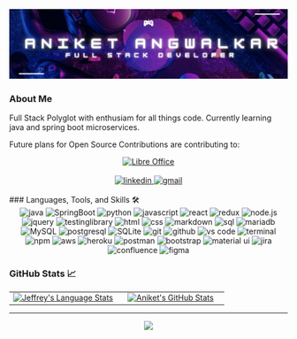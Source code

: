 <img src="./Banner.jpg" alt="Name" />

### About Me
Full Stack Polyglot with enthusiam for all things code. Currently learning java and spring boot microservices.


Future plans for Open Source Contributions are contributing to: 
<div align="center">
<a href="[https://github.com/LibreOffice](https://github.com/LibreOffice)">
<img src="https://www.libreoffice.org/themes/libreofficenew/img/logo.png" alt="Libre Office"/>
</a>
  <br>
</div>


<br>

<div align="center">
<a href="https://www.linkedin.com/in/aniket-angwalkar-42069/">
<img src="https://img.shields.io/badge/visit%20my%20Linkedin-0A66C2?style=for-the-badge&logo=linkedin&logoColor=white" alt="linkedin"/>
</a>
<a href="mailto:angwalkar.316@gmail.com">
<img src="https://img.shields.io/badge/email%20me-EA4335?style=for-the-badge&logo=gmail&logoColor=white" alt="gmail" />
</a>
</div>
<br>
### Languages, Tools, and Skills 🛠
<div align="center">
  
<img src="https://img.shields.io/badge/java-1572B6?style=for-the-badge&logo=java1&logoColor=yellow" alt="java" />
<img src="https://img.shields.io/badge/SpringBoot-1522B6?style=for-the-badge&logo=css3&logoColor=Green" alt="SpringBoot" />
<img src="https://img.shields.io/badge/python-3776AB?style=for-the-badge&logo=python&logoColor=white" alt="python" />
<img src="https://img.shields.io/badge/JavaScript-F7DF1E?style=for-the-badge&logo=javascript&logoColor=black" alt="javascript" />
<img src="https://img.shields.io/badge/React-61DAFB?style=for-the-badge&logo=react&logoColor=black" alt="react" />
<img src="https://img.shields.io/badge/Redux-764ABC?style=for-the-badge&logo=redux&logoColor=white" alt="redux" />
<img src="https://img.shields.io/badge/node.js-339933?style=for-the-badge&logo=node-dot-js&logoColor=white" alt="node.js" />
<img src="https://img.shields.io/badge/jQuery-0769AD?style=for-the-badge&logo=jquery&logoColor=white" alt="jquery" />
<img src="https://img.shields.io/badge/testing%20library-E33332?style=for-the-badge&logo=testinglibrary&logoColor=white" alt="testinglibrary" />
<img src="https://img.shields.io/badge/HTML-E34F26?style=for-the-badge&logo=html5&logoColor=white" alt="html" />
<img src="https://img.shields.io/badge/css-1572B6?style=for-the-badge&logo=css3&logoColor=white" alt="css" />
<img src="https://img.shields.io/badge/Markdown-000000?style=for-the-badge&logo=markdown&logoColor=white" alt="markdown" />
<img src="https://img.shields.io/badge/SQL-407AFC?style=for-the-badge&logo=icloud&logoColor=white" alt="sql" />
<img src="https://img.shields.io/badge/mariadb-003545?style=for-the-badge&logo=mariadb&logoColor=white" alt="mariadb" />
<img src="https://img.shields.io/badge/MySQL-336791?style=for-the-badge&logo=MySQL&logoColor=white" alt="MySQL" />
<img src="https://img.shields.io/badge/postgresql-336791?style=for-the-badge&logo=postgresql&logoColor=white" alt="postgresql" />
<img src="https://img.shields.io/badge/sqlite-003B57?style=for-the-badge&logo=sqlite&logoColor=white" alt="SQLite" />
<img src="https://img.shields.io/badge/Git-F05032?style=for-the-badge&logo=git&logoColor=white" alt="git" />
<img src="https://img.shields.io/badge/GitHub-100000?style=for-the-badge&logo=github&logoColor=white" alt="github" />
<img src="https://img.shields.io/badge/vs%20code-007ACC?style=for-the-badge&logo=visual%20studio%20code&logoColor=white" alt="vs code" />
<img src="https://img.shields.io/badge/terminal%20commands-black?style=for-the-badge&logo=windows%20terminal&logoColor=white" alt="terminal" />
<img src="https://img.shields.io/badge/npm-CB3837?style=for-the-badge&logo=npm&logoColor=white" alt="npm" />
<img src="https://img.shields.io/badge/aws-232F3E?style=for-the-badge&logo=amazonaws&logoColor=white" alt="aws" />
<img src="https://img.shields.io/badge/Heroku-430098?style=for-the-badge&logo=heroku&logoColor=white" alt="heroku" />
<img src="https://img.shields.io/badge/postman-FF6C37?style=for-the-badge&logo=postman&logoColor=white" alt="postman" />
<img src="https://img.shields.io/badge/bootstrap-7952B3?style=for-the-badge&logo=bootstrap&logoColor=white" alt="bootstrap" />
<img src="https://img.shields.io/badge/material--ui-0081CB?style=for-the-badge&logo=material-ui&logoColor=white" alt="material ui" />
<img src="https://img.shields.io/badge/jira-0052CC?style=for-the-badge&logo=jira&logoColor=white" alt="jira" />
<img src="https://img.shields.io/badge/confluence-172B4D?style=for-the-badge&logo=confluence&logoColor=white" alt="confluence" />
<img src="https://img.shields.io/badge/figma-F24E1E?style=for-the-badge&logo=figma&logoColor=white" alt="figma" />
</div>

### GitHub Stats 📈
<div align="center">
  <table width="100%">
    <tbody>
      <tr>
        <td width="50%" style="border: none !important;">
        <div align="center" width="100%">
          <a href="https://github.com/angst-angwalkar">
            <img src="https://github-readme-stats.vercel.app/api/top-langs/?username=angst-angwalkar&hide=ruby&layout=compact&hide_border=true&langs_count=6" alt="Jeffrey's Language Stats" vertical-align="middle"/>
          </a>
        </div>
        </td>
        <td width="50%" style="border: none !important;">
        <div align="center" width="100%">
          <a href="https://github.com/angst-angwalkar">
            <!-- <img src="https://awesome-github-stats.azurewebsites.net/user-stats/angst-angwalkar?cardType=github&theme=github" alt="Jeffrey's GitHub Stats" /> -->
            <img src="https://github-readme-stats.vercel.app/api?username=angst-angwalkar&show_icons=true&hide=stars&hide_border=true" alt="Aniket's GitHub Stats" vertical-align="middle"/>
          </a>
        </div>
        </td>
      </tr>
    </tbody>
  <table>
<div>

---

<div align='center'>

![](https://komarev.com/ghpvc/?username=angst-angwalkar&label=Profile+Views)

</div>    
